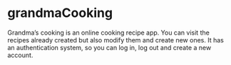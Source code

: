 # grandmaCooking
Grandma’s cooking is an online cooking recipe app.
You can visit the recipes already created but also modify them and create new ones.
It has an authentication system, so you can log in, log out and create a new account.
